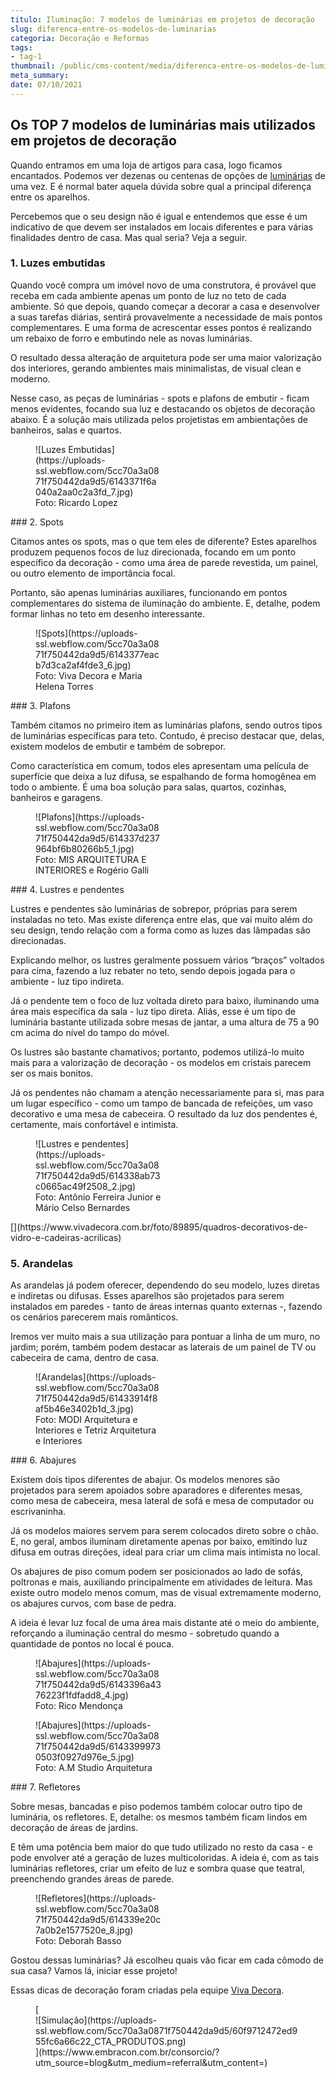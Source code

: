 ```yaml
---
titulo: Iluminação: 7 modelos de luminárias em projetos de decoração
slug: diferenca-entre-os-modelos-de-luminarias
categoria: Decoração e Reformas
tags:
- tag-1
thumbnail: /public/cms-content/media/diferenca-entre-os-modelos-de-luminarias.jpg
meta_summary: 
date: 07/10/2021
---
```

Os TOP 7 modelos de luminárias mais utilizados em projetos de decoração
-----------------------------------------------------------------------

Quando entramos em uma loja de artigos para casa, logo ficamos encantados. Podemos ver dezenas ou centenas de opções de [luminárias](https://www.vivadecora.com.br/produtos/luminaria-de-mesa-decorativa) de uma vez. E é normal bater aquela dúvida sobre qual a principal diferença entre os aparelhos.

Percebemos que o seu design não é igual e entendemos que esse é um indicativo de que devem ser instalados em locais diferentes e para várias finalidades dentro de casa. Mas qual seria? Veja a seguir.

### 1. Luzes embutidas

Quando você compra um imóvel novo de uma construtora, é provável que receba em cada ambiente apenas um ponto de luz no teto de cada ambiente. Só que depois, quando começar a decorar a casa e desenvolver a suas tarefas diárias, sentirá provavelmente a necessidade de mais pontos complementares. E uma forma de acrescentar esses pontos é realizando um rebaixo de forro e embutindo nele as novas luminárias.

O resultado dessa alteração de arquitetura pode ser uma maior valorização dos interiores, gerando ambientes mais minimalistas, de visual clean e moderno.

Nesse caso, as peças de luminárias - spots e plafons de embutir - ficam menos evidentes, focando sua luz e destacando os objetos de decoração abaixo. É a solução mais utilizada pelos projetistas em ambientações de banheiros, salas e quartos.

<figure class="w-richtext-figure-type-image w-richtext-align-center" style="max-width:40%"><div>![Luzes Embutidas](https://uploads-ssl.webflow.com/5cc70a3a0871f750442da9d5/6143371f6a040a2aa0c2a3fd_7.jpg)</div><figcaption>Foto: Ricardo Lopez</figcaption></figure>### 2. Spots

Citamos antes os spots, mas o que tem eles de diferente? Estes aparelhos produzem pequenos focos de luz direcionada, focando em um ponto específico da decoração - como uma área de parede revestida, um painel, ou outro elemento de importância focal.

Portanto, são apenas luminárias auxiliares, funcionando em pontos complementares do sistema de iluminação do ambiente. E, detalhe, podem formar linhas no teto em desenho interessante.

<figure class="w-richtext-figure-type-image w-richtext-align-center" style="max-width:40%"><div>![Spots](https://uploads-ssl.webflow.com/5cc70a3a0871f750442da9d5/6143377eacb7d3ca2af4fde3_6.jpg)</div><figcaption>Foto: Viva Decora e Maria Helena Torres</figcaption></figure>### 3. Plafons

Também citamos no primeiro item as luminárias plafons, sendo outros tipos de luminárias específicas para teto. Contudo, é preciso destacar que, delas, existem modelos de embutir e também de sobrepor.

Como característica em comum, todos eles apresentam uma película de superfície que deixa a luz difusa, se espalhando de forma homogênea em todo o ambiente. É uma boa solução para salas, quartos, cozinhas, banheiros e garagens.

<figure class="w-richtext-figure-type-image w-richtext-align-center" style="max-width:40%"><div>![Plafons](https://uploads-ssl.webflow.com/5cc70a3a0871f750442da9d5/614337d237964bf6b80266b5_1.jpg)</div><figcaption>Foto: MIS ARQUITETURA E INTERIORES e Rogério Galli</figcaption></figure>### 4. Lustres e pendentes

Lustres e pendentes são luminárias de sobrepor, próprias para serem instaladas no teto. Mas existe diferença entre elas, que vai muito além do seu design, tendo relação com a forma como as luzes das lâmpadas são direcionadas.

Explicando melhor, os lustres geralmente possuem vários “braços” voltados para cima, fazendo a luz rebater no teto, sendo depois jogada para o ambiente - luz tipo indireta.

Já o pendente tem o foco de luz voltada direto para baixo, iluminando uma área mais específica da sala - luz tipo direta. Aliás, esse é um tipo de luminária bastante utilizada sobre mesas de jantar, a uma altura de 75 a 90 cm acima do nível do tampo do móvel.

Os lustres são bastante chamativos; portanto, podemos utilizá-lo muito mais para a valorização de decoração - os modelos em cristais parecem ser os mais bonitos.

Já os pendentes não chamam a atenção necessariamente para si, mas para um lugar específico - como um tampo de bancada de refeições, um vaso decorativo e uma mesa de cabeceira. O resultado da luz dos pendentes é, certamente, mais confortável e intimista.

<figure class="w-richtext-figure-type-image w-richtext-align-center" style="max-width:40%"><div>![Lustres e pendentes](https://uploads-ssl.webflow.com/5cc70a3a0871f750442da9d5/614338ab73c0665ac49f2508_2.jpg)</div><figcaption>Foto: Antônio Ferreira Junior e Mário Celso Bernardes</figcaption></figure>[](https://www.vivadecora.com.br/foto/89895/quadros-decorativos-de-vidro-e-cadeiras-acrilicas)

### 5. Arandelas

As arandelas já podem oferecer, dependendo do seu modelo, luzes diretas e indiretas ou difusas. Esses aparelhos são projetados para serem instalados em paredes - tanto de áreas internas quanto externas -, fazendo os cenários parecerem mais românticos.

Iremos ver muito mais a sua utilização para pontuar a linha de um muro, no jardim; porém, também podem destacar as laterais de um painel de TV ou cabeceira de cama, dentro de casa.

<figure class="w-richtext-figure-type-image w-richtext-align-center" style="max-width:40%"><div>![Arandelas](https://uploads-ssl.webflow.com/5cc70a3a0871f750442da9d5/61433914f8af5b46e3402b1d_3.jpg)</div><figcaption>Foto: MODI Arquitetura e Interiores e Tetriz Arquitetura e Interiores</figcaption></figure>### 6. Abajures

Existem dois tipos diferentes de abajur. Os modelos menores são projetados para serem apoiados sobre aparadores e diferentes mesas, como mesa de cabeceira, mesa lateral de sofá e mesa de computador ou escrivaninha.

Já os modelos maiores servem para serem colocados direto sobre o chão. E, no geral, ambos iluminam diretamente apenas por baixo, emitindo luz difusa em outras direções, ideal para criar um clima mais intimista no local.

Os abajures de piso comum podem ser posicionados ao lado de sofás, poltronas e mais, auxiliando principalmente em atividades de leitura. Mas existe outro modelo menos comum, mas de visual extremamente moderno, os abajures curvos, com base de pedra.

A ideia é levar luz focal de uma área mais distante até o meio do ambiente, reforçando a iluminação central do mesmo - sobretudo quando a quantidade de pontos no local é pouca.

<figure class="w-richtext-figure-type-image w-richtext-align-center" style="max-width:40%"><div>![Abajures](https://uploads-ssl.webflow.com/5cc70a3a0871f750442da9d5/6143396a4376223f1fdfadd8_4.jpg)</div><figcaption>Foto: Rico Mendonça</figcaption></figure><figure class="w-richtext-figure-type-image w-richtext-align-center" style="max-width:40%"><div>![Abajures](https://uploads-ssl.webflow.com/5cc70a3a0871f750442da9d5/61433999730503f0927d976e_5.jpg)</div><figcaption>Foto: A.M Studio Arquitetura</figcaption></figure>### 7. Refletores

Sobre mesas, bancadas e piso podemos também colocar outro tipo de luminária, os refletores. E, detalhe: os mesmos também ficam lindos em decoração de áreas de jardins.

E têm uma potência bem maior do que tudo utilizado no resto da casa - e pode envolver até a geração de luzes multicoloridas. A ideia é, com as tais luminárias refletores, criar um efeito de luz e sombra quase que teatral, preenchendo grandes áreas de parede.

<figure class="w-richtext-figure-type-image w-richtext-align-center" style="max-width:40%"><div>![Refletores](https://uploads-ssl.webflow.com/5cc70a3a0871f750442da9d5/614339e20c7a0b2e1577520e_8.jpg)</div><figcaption>Foto: Deborah Basso</figcaption></figure>Gostou dessas luminárias? Já escolheu quais vão ficar em cada cômodo de sua casa? Vamos lá, iniciar esse projeto!

Essas dicas de decoração foram criadas pela equipe [Viva Decora](https://www.vivadecora.com.br/).

<figure class="w-richtext-figure-type-image w-richtext-align-center">[<div>![Simulação](https://uploads-ssl.webflow.com/5cc70a3a0871f750442da9d5/60f9712472ed955fc6a66c22_CTA_PRODUTOS.png)</div>](https://www.embracon.com.br/consorcio/?utm_source=blog&utm_medium=referral&utm_content=)</figure>
